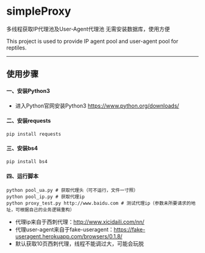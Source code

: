 # simpleProxy

多线程获取IP代理池及User-Agent代理池 无需安装数据库，使用方便

This project is used to provide IP agent pool and user-agent pool for reptiles.

---

## 使用步骤
#### 一、安装Python3
* 进入Python官网安装Python3 https://www.python.org/downloads/

#### 二、安装requests
    pip install requests

#### 三、安装bs4
    pip install bs4

#### 四、运行脚本
    python pool_ua.py # 获取代理头（可不运行，文件一寸照）
    python pool_ip.py # 获取代理ip
    python proxy_test.py http://www.baidu.com # 测试代理ip（参数未所要请求的地址，可根据自己的业务逻辑重构）

* 代理ip来自于西刺代理：http://www.xicidaili.com/nn/
* 代理user-agent来自于fake-useragent：https://fake-useragent.herokuapp.com/browsers/0.1.8/
* 默认获取10页西刺代理，线程不能调过大，可能会玩脱
